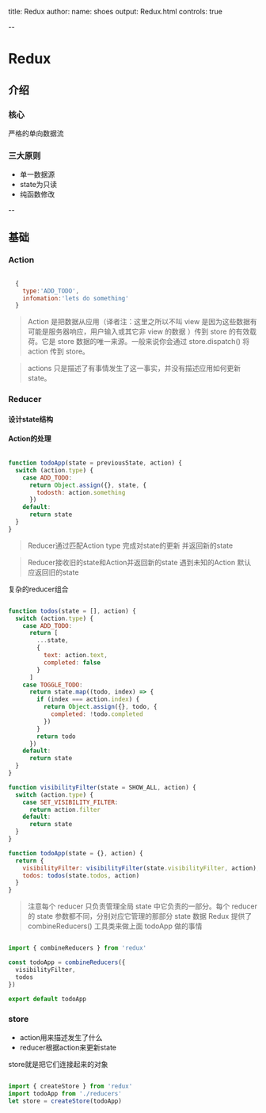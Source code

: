 title: Redux
author:
  name: shoes
output: Redux.html
controls: true

--

# Redux

## 介绍

### 核心
  严格的单向数据流

### 三大原则
  * 单一数据源
  * state为只读
  * 纯函数修改

--

## 基础

### Action

```javascript

  {
    type:'ADD_TODO',
    infomation:'lets do something'
  }

```

>Action 是把数据从应用（译者注：这里之所以不叫 view 是因为这些数据有可能是服务器响应，用户输入或其它非 view 的数据 ）传到 store 的有效载荷。它是 store 数据的唯一来源。一般来说你会通过 store.dispatch() 将 action 传到 store。

> actions 只是描述了有事情发生了这一事实，并没有描述应用如何更新 state。

### Reducer

#### 设计state结构

#### Action的处理

```javascript

function todoApp(state = previousState, action) {
  switch (action.type) {
    case ADD_TODO:
      return Object.assign({}, state, {
        todosth: action.something
      })
    default:
      return state
  }
}

```

>Reducer通过匹配Action type 完成对state的更新 并返回新的state

>Reducer接收旧的state和Action并返回新的state 遇到未知的Action 默认应返回旧的state


复杂的reducer组合

```javascript

function todos(state = [], action) {
  switch (action.type) {
    case ADD_TODO:
      return [
        ...state,
        {
          text: action.text,
          completed: false
        }
      ]
    case TOGGLE_TODO:
      return state.map((todo, index) => {
        if (index === action.index) {
          return Object.assign({}, todo, {
            completed: !todo.completed
          })
        }
        return todo
      })
    default:
      return state
  }
}

function visibilityFilter(state = SHOW_ALL, action) {
  switch (action.type) {
    case SET_VISIBILITY_FILTER:
      return action.filter
    default:
      return state
  }
}

function todoApp(state = {}, action) {
  return {
    visibilityFilter: visibilityFilter(state.visibilityFilter, action),
    todos: todos(state.todos, action)
  }
}

```

>注意每个 reducer 只负责管理全局 state 中它负责的一部分。每个 reducer 的 state 参数都不同，分别对应它管理的那部分 state 数据
Redux 提供了 combineReducers() 工具类来做上面 todoApp 做的事情

```javascript

import { combineReducers } from 'redux'

const todoApp = combineReducers({
  visibilityFilter,
  todos
})

export default todoApp

```



### store
  * action用来描述发生了什么
  * reducer根据action来更新state

store就是把它们连接起来的对象

```javascript

import { createStore } from 'redux'
import todoApp from './reducers'
let store = createStore(todoApp)

```
